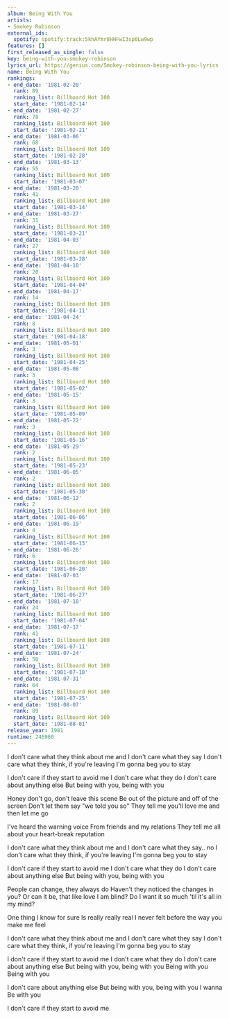 ```yaml
---
album: Being With You
artists:
- Smokey Robinson
external_ids:
  spotify: spotify:track:5khAYmr8HHFwI3sp0Lw9wp
features: []
first_released_as_single: false
key: being-with-you-smokey-robinson
lyrics_url: https://genius.com/Smokey-robinson-being-with-you-lyrics
name: Being With You
rankings:
- end_date: '1981-02-20'
  rank: 89
  ranking_list: Billboard Hot 100
  start_date: '1981-02-14'
- end_date: '1981-02-27'
  rank: 78
  ranking_list: Billboard Hot 100
  start_date: '1981-02-21'
- end_date: '1981-03-06'
  rank: 68
  ranking_list: Billboard Hot 100
  start_date: '1981-02-28'
- end_date: '1981-03-13'
  rank: 55
  ranking_list: Billboard Hot 100
  start_date: '1981-03-07'
- end_date: '1981-03-20'
  rank: 41
  ranking_list: Billboard Hot 100
  start_date: '1981-03-14'
- end_date: '1981-03-27'
  rank: 31
  ranking_list: Billboard Hot 100
  start_date: '1981-03-21'
- end_date: '1981-04-03'
  rank: 27
  ranking_list: Billboard Hot 100
  start_date: '1981-03-28'
- end_date: '1981-04-10'
  rank: 20
  ranking_list: Billboard Hot 100
  start_date: '1981-04-04'
- end_date: '1981-04-17'
  rank: 14
  ranking_list: Billboard Hot 100
  start_date: '1981-04-11'
- end_date: '1981-04-24'
  rank: 8
  ranking_list: Billboard Hot 100
  start_date: '1981-04-18'
- end_date: '1981-05-01'
  rank: 3
  ranking_list: Billboard Hot 100
  start_date: '1981-04-25'
- end_date: '1981-05-08'
  rank: 3
  ranking_list: Billboard Hot 100
  start_date: '1981-05-02'
- end_date: '1981-05-15'
  rank: 3
  ranking_list: Billboard Hot 100
  start_date: '1981-05-09'
- end_date: '1981-05-22'
  rank: 3
  ranking_list: Billboard Hot 100
  start_date: '1981-05-16'
- end_date: '1981-05-29'
  rank: 2
  ranking_list: Billboard Hot 100
  start_date: '1981-05-23'
- end_date: '1981-06-05'
  rank: 2
  ranking_list: Billboard Hot 100
  start_date: '1981-05-30'
- end_date: '1981-06-12'
  rank: 2
  ranking_list: Billboard Hot 100
  start_date: '1981-06-06'
- end_date: '1981-06-19'
  rank: 4
  ranking_list: Billboard Hot 100
  start_date: '1981-06-13'
- end_date: '1981-06-26'
  rank: 6
  ranking_list: Billboard Hot 100
  start_date: '1981-06-20'
- end_date: '1981-07-03'
  rank: 17
  ranking_list: Billboard Hot 100
  start_date: '1981-06-27'
- end_date: '1981-07-10'
  rank: 24
  ranking_list: Billboard Hot 100
  start_date: '1981-07-04'
- end_date: '1981-07-17'
  rank: 41
  ranking_list: Billboard Hot 100
  start_date: '1981-07-11'
- end_date: '1981-07-24'
  rank: 50
  ranking_list: Billboard Hot 100
  start_date: '1981-07-18'
- end_date: '1981-07-31'
  rank: 64
  ranking_list: Billboard Hot 100
  start_date: '1981-07-25'
- end_date: '1981-08-07'
  rank: 89
  ranking_list: Billboard Hot 100
  start_date: '1981-08-01'
release_year: 1981
runtime: 246960
---
```

I don't care what they think about me and
I don't care what they say
I don't care what they think, if you're leaving
I'm gonna beg you to stay

I don't care if they start to avoid me
I don't care what they do
I don't care about anything else
But being with you, being with you

Honey don't go, don't leave this scene
Be out of the picture and off of the screen
Don't let them say "we told you so"
They tell me you'll love me and then let me go

I've heard the warning voice
From friends and my relations
They tell me all about your heart-break reputation

I don't care what they think about me and
I don't care what they say.. no
I don't care what they think, if you're leaving
I'm gonna beg you to stay

I don't care if they start to avoid me
I don't care what they do
I don't care about anything else
But being with you, being with you

People can change, they always do
Haven't they noticed the changes in you?
Or can it be, that like love I am blind?
Do I want it so much 'til it's all in my mind?

One thing I know for sure
Is really really real
I never felt before the way you make me feel

I don't care what they think about me and
I don't care what they say
I don't care what they think, if you're leaving
I'm gonna beg you to stay

I don't care if they start to avoid me
I don't care what they do
I don't care about anything else
But being with you, being with you
Being with you
Being with you

I don't care about anything else
But being with you, being with you
I wanna Be with you

I don't care if they start to avoid me
